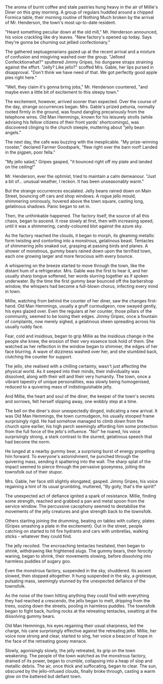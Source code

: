 The aroma of burnt coffee and stale pastries hung heavy in the air of Millie's Diner on this grey morning. A group of regulars huddled around a chipped Formica table, their morning routine of Nothing Much broken by the arrival of Mr. Henderson, the town's most up-to-date resident.

"Heard something peculiar down at the old mill," Mr. Henderson announced, his voice crackling like dry leaves. "New factory's opened up today. Says they're gonna be churning out jellied confectionary."

The gathered septuagenarians gazed up at the recent arrival and a mixture of confusion and misgiving washed over the group.
"Jelloed Confecktionwhat?" sputtered Jimmy Gripes, his dungaree straps straining against the effort.
"Jelly? Like jello?" scoffed Mrs. Gable, her lips pursed in disapproval. "Don't think we have need of that. We got perfectly good apple pies right here."

"Well, they claim it's gonna bring jobs," Mr. Henderson countered, "and maybe even a little bit of excitement to this sleepy town."

The excitement, however, arrived sooner than expected. Over the course of the day, strange occurrences began. Mrs. Gable's prized petunia, normally rooted firmly in the ground, was found dangling precariously from the telephone wires. Old Man Hemmings, known for his leisurely strolls (while advising his fellow citizens of their front yards' shortcomings), was discovered clinging to the church steeple, muttering about "jelly bean angels."

The next day, the cafe was buzzing with the inexplicable. "My prize-winning rooster," declared Farmer Goodspark, "flew right over the barn roof! Landed in the pigpen, poor fella."

"My jello salad," Gripes gasped, "it bounced right off my plate and landed on the ceiling!"

Mr. Henderson, ever the optimist, tried to maintain a calm demeanour. "Just a bit of… unusual weather, I reckon. It has been unseasonably warm."

But the strange occurrences escalated. Jelly beans rained down on Main Street, bouncing off cars and shop windows. A rogue jello mould, shimmering ominously, hovered above the town square, casting long, gelatinous shadows. Panic began to set in.

Then, the unthinkable happened. The factory itself, the source of all this chaos, began to ascend. It rose slowly at first, then with increasing speed, until it was a shimmering, candy-coloured blot against the azure sky.

As the factory reached the clouds, it began to morph, its gleaming metallic form twisting and contorting into a monstrous, gelatinous beast. Tentacles of shimmering jello snaked out, grasping at passing birds and planes. A shower of monstrous, gummy bears rained down upon the terrified town, each one growing larger and more ferocious with every bounce.

A whispering on the breeze started to move through the town, like the distant hum of a refrigerator. Mrs. Gable was the first to hear it, and her usually sharp tongue softened, her words slurring together as if spoken underwater. By the time the first gummy bear bounced off the barbershop window, the whispers had become a full-blown chorus, infecting every mind in town.

Millie, watching from behind the counter of her diner, saw the changes first-hand. Old Man Hemmings, usually a gruff curmudgeon, now swayed gently, his eyes glazed over. Even the regulars at her counter, those pillars of the community, seemed to be losing their edges. Jimmy Gripes, once a fountain of complaints, now merely sighed, a gelatinous sheen spreading across his usually ruddy face.

Fear, cold and insidious, began to grip Millie as the insidious change in the people she knew, the erosion of their very essence took hold of them. She watched as her reflection in the window began to shimmer, the edges of her face blurring. A wave of dizziness washed over her, and she stumbled back, clutching the counter for support.

The jello, she realised with a chilling certainty, wasn't just affecting the physical world. As it seeped into their minds, their individuality was dissolved, along with their will and their very humanity. The town, once a vibrant tapestry of unique personalities, was slowly being homogenised, reduced to a quivering mass of indistinguishable jelly.

And Millie, the heart and soul of the diner, the keeper of the town's secrets and sorrows, felt herself slipping away, one wobbly step at a time.

The bell on the diner's door unexpectedly dinged, indicating a new arrival. It was Old Man Hemmings, the town curmudgeon, his usually stooped frame surprisingly rigid. He had somehow managed to climb down from the church spire earlier, his high perch seemingly affording him some protection from the full force of the jello's influence. "No!" he roared, his voice surprisingly strong, a stark contrast to the slurred, gelatinous speech that had become the norm.

He lunged at a nearby gummy bear, a surprising burst of energy propelling him forward. To everyone's astonishment, he punched through the quivering mass, sending it spattering into the wall. The sharp splat of the impact seemed to pierce through the pervasive gooeyness, jolting the townsfolk out of their stupor.

Mrs. Gable, her face still slightly elongated, gasped. Jimmy Gripes, his voice regaining a hint of its usual grumbling, muttered, "By golly, that's the spirit!"

The unexpected act of defiance ignited a spark of resistance. Millie, finding some strength, reached and grabbed a pan and metal spoon from the service window. The percussive cacophony seemed to destabilise the movements of the jelly creatures and give strength back to the townsfolk.

Others starting joining the drumming, beating on tables with cutlery, plates (Gripes smashing a plate in the excitement). Out in the street, people catching on started to hit fire hydrants and cars with umbrellas, walking sticks - whatever they could find. 

The jelly recoiled. The encroaching tentacles hesitated, then began to shrink, withdrawing like frightened slugs. The gummy bears, their ferocity waning, began to shrink, their movements slowing, before dissolving into harmless puddles of sugary goo.

Even the monstrous factory, suspended in the sky, shuddered. Its ascent slowed, then stopped altogether. It hung suspended in the sky, a grotesque, pulsating mass, seemingly stunned by the unexpected defiance of the townsfolk.

As the noise of the town hitting anything they could find with everything they had reached a crescendo, the jello began to melt, dripping from the trees, oozing down the streets, pooling in harmless puddles. The townsfolk began to fight back, hurling rocks at the retreating tentacles, swatting at the dissolving gummy bears.

Old Man Hemmings, his eyes regaining their usual sharpness, led the charge, his cane surprisingly effective against the retreating jello. Millie, her voice now strong and clear, started to sing, her voice a beacon of hope in the face of the retreating gooey menace.

Slowly, agonisingly slowly, the jelly retreated, its grip on the town weakening. The people of the town watched as the monstrous factory, drained of its power, began to crumble, collapsing into a heap of slop and metallic debris. The air, once thick and suffocating, began to clear. The sun, obscured by the jello-infused clouds, finally broke through, casting a warm glow on the battered but defiant town.